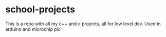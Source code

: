 # school-projects
This is a repo with all my c++ and c projects, all for low level dev. Used in arduino and microchip pic
